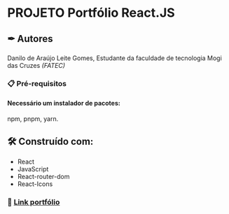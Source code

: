 # PROJETO Portfólio React.JS

## ✒ Autores

###

Danilo de Araújo Leite Gomes,
Estudante da faculdade de tecnologia Mogi das Cruzes *(FATEC)*


### 📋 Pré-requisitos
#### Necessário um instalador de pacotes:

npm,
pnpm,
yarn.


## 🛠 Construído com:

- React
- JavaScript 
- React-router-dom
- React-Icons


### 🔗 [Link portfólio](https://portifolio-react-inky.vercel.app/)
